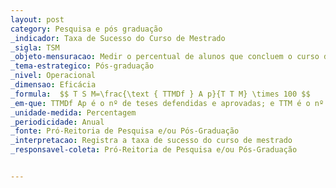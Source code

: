 ```yaml
---
layout: post
category: Pesquisa e pós graduação
_indicador: Taxa de Sucesso do Curso de Mestrado 
_sigla: TSM
_objeto-mensuracao: Medir o percentual de alunos que concluem o curso de mestrado no prazo especificado
_tema-estrategico: Pós-graduação
_nivel: Operacional
_dimensao: Eficácia
_formula:  $$ T S M=\frac{\text { TTMDf } A p}{T T M} \times 100 $$
_em-que: TTMDf Ap é o nº de teses defendidas e aprovadas; e TTM é o nº total geral das teses apresentadas no prazo estipulado.
_unidade-medida: Percentagem
_periodicidade: Anual
_fonte: Pró-Reitoria de Pesquisa e/ou Pós-Graduação
_interpretacao: Registra a taxa de sucesso do curso de mestrado
_responsavel-coleta: Pró-Reitoria de Pesquisa e/ou Pós-Graduação


---
```

